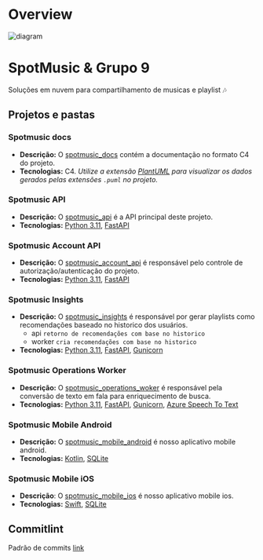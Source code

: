 # Overview

![diagram](https://www.plantuml.com/plantuml/svg/0/LP1DQy9048RlWVo7RKuMrBruwacnjWhQX2GYFOLnC-Z2VeITsRR-dFwM_h6I1Ffn6zvvdsTWbiGGE5gJ9dVQAHDR55VcZXwa3F0-lsY-ndCa3CexHiTpvQti3BWUcX6tHf_bUZ4h-kXus4iBn1ZaUj6iU-A3vzsWJvDgcv-QObDM-KjJv6LThdRrv3vDzglN_5Wt-yrJtPIxv-qGfWbhDYWUDLm2M10j2ZKAlMYzg3hFXqXQzTK20tatYHGXQ3yLsP7YrsVG_vlPtuNoTl210DPla0qdgninsedrPsrmAh9nwBdEmCreOX8eR2y36f4IpU_T7t2ba0YayewynR6vHDSEd_W6)

# SpotMusic & Grupo 9

Soluções em nuvem para compartilhamento de musicas e playlist 🎶

## Projetos e pastas

### Spotmusic docs

- **Descrição:** O [spotmusic_docs](https://github.com/spotmusic-grupo-9/spotmusic_docs) contém a documentação no formato C4 do projeto.
- **Tecnologias:** C4. _Utilize a extensão [PlantUML](https://marketplace.visualstudio.com/items?itemName=jebbs.plantuml) para visualizar os dados gerados pelas extensões `.puml` no projeto._

### Spotmusic API

- **Descrição:** O [spotmusic_api](https://github.com/spotmusic-grupo-9/spotmusic_api) é a API principal deste projeto.
- **Tecnologias:** [Python 3.11](https://www.python.org/downloads/release/python-3110/), [FastAPI](https://fastapi.tiangolo.com/)

### Spotmusic Account API

- **Descrição:** O [spotmusic_account_api](https://github.com/spotmusic-grupo-9/spotmusic_account_api) é responsável pelo controle de autorização/autenticação do projeto.
- **Tecnologias:** [Python 3.11](https://www.python.org/downloads/release/python-3110/), [FastAPI](https://fastapi.tiangolo.com/)

### Spotmusic Insights

- **Descrição:** O [spotmusic_insights](https://github.com/spotmusic-grupo-9/spotmusic_insights) é responsável por gerar playlists como recomendações baseado no historico dos usuários.
  - api `retorno de recomendações com base no historico`
  - worker `cria recomendações com base no historico`
- **Tecnologias:**  [Python 3.11](https://www.python.org/downloads/release/python-3110/), [FastAPI](https://fastapi.tiangolo.com/), [Gunicorn](https://fastapi.tiangolo.com/de/deployment/server-workers/?h=gunicorn)

### Spotmusic Operations Worker

- **Descrição:** O [spotmusic_operations_woker](https://github.com/spotmusic-grupo-9/spotmusic_operations_woker) é responsável pela conversão de texto em fala para enriquecimento de busca.
- **Tecnologias:** [Python 3.11](https://www.python.org/downloads/release/python-3110/), [FastAPI](https://fastapi.tiangolo.com/), [Gunicorn](https://fastapi.tiangolo.com/de/deployment/server-workers/?h=gunicorn), [Azure Speech To Text](https://azure.microsoft.com/en-us/products/ai-services/speech-to-text)

### Spotmusic Mobile Android

- **Descrição:** O [spotmusic_mobile_android](https://github.com/spotmusic-grupo-9/spotmusic_mobile_android) é nosso aplicativo mobile android.
- **Tecnologias:** [Kotlin](https://developer.android.com/kotlin), [SQLite](https://developer.android.com/training/data-storage/sqlite?hl=pt-br)

### Spotmusic Mobile iOS

- **Descrição**: O [spotmusic_mobile_ios](https://github.com/spotmusic-grupo-9/spotmusic_mobile_ios) é nosso aplicativo mobile ios.
- **Tecnologias:** [Swift](https://www.apple.com/br/swift/), [SQLite](https://github.com/stephencelis/SQLite.swift)

## Commitlint
Padrão de commits [link](https://github.com/conventional-changelog/commitlint/?tab=readme-ov-file#what-is-commitlint)
